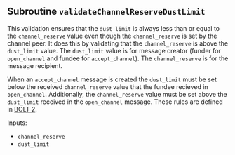 ## Subroutine `validateChannelReserveDustLimit`

This validation ensures that the `dust_limit` is always less than or equal to the `channel_reserve` value even though the `channel_reserve` is set by the channel peer. It does this by validating that the `channel_reserve` is above the `dust_limit` value. The `dust_limit` value is for message creator (funder for `open_channel` and fundee for `accept_channel`). The `channel_reserve` is for the message recipient.

When an `accept_channel` message is created the `dust_limit` must be set below the received `channel_reserve` value that the fundee recieved in `open_channel`. Additionally, the `channel_reserve` value must be set above the `dust_limit` received in the `open_channel` message. These rules are defined in [BOLT 2](https://github.com/lightning/bolts/blob/master/02-peer-protocol.md#the-accept_channel-message).

Inputs:

-   `channel_reserve`
-   `dust_limit`
